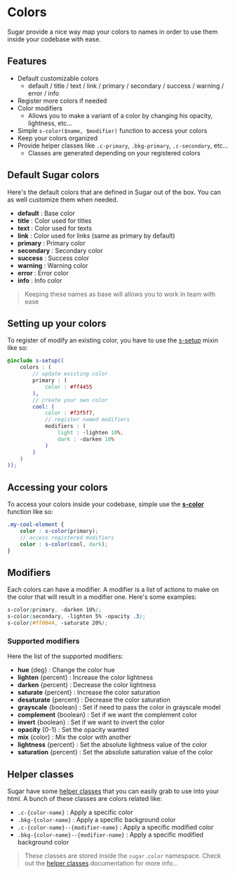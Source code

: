 # Colors

Sugar provide a nice way map your colors to names in order to use them inside your codebase with ease.

## Features

- Default customizable colors
	- default / title / text / link / primary / secondary / success / warning / error / info
- Register more colors if needed
- Color modifiers
	- Allows you to make a variant of a color by changing his opacity, lightness, etc...
- Simple ```s-color($name, $modifier)``` function to access your colors
- Keep your colors organized
- Provide helper classes like ```.c-primary```, ```.bkg-primary```, ```.c-secondary```, etc...
	- Classes are generated depending on your registered colors

## Default Sugar colors

Here's the default colors that are defined in Sugar out of the box. You can as well customize them when needed.

- **default** : Base color
- **title** : Color used for titles
- **text** : Color used for texts
- **link** : Color used for links (same as primary by default)
- **primary** : Primary color
- **secondary** : Secondary color
- **success** : Success color
- **warning** : Warning color
- **error** : Error color
- **info** : Info color

> Keeping these names as base will allows you to work in team with ease

## Setting up your colors

To register of modify an existing color, you have to use the [s-setup](../src/sass/core/mixins/_s-setup.md) mixin like so:

```scss
@include s-setup((
	colors : (
		// update existing color
		primary : (
			color : #ff4455
		),
		// create your own color
		cool: (
			color : #f3f5f7,
			// register named modifiers
			modifiers : (
				light : -lighten 10%,
				dark : -darken 10%
			)
		)
	)
));
```

## Accessing your colors

To access your colors inside your codebase, simple use the **[s-color](../src/sass/core/functions/_s-color.md)** function like so:

```scss
.my-cool-element {
	color : s-color(primary);
	// access registered modifiers
	color : s-color(cool, dark);
}
```

## Modifiers

Each colors can have a modifier. A modifier is a list of actions to make on the color that will result in a modifier one. Here's some examples:

```scss
s-color(primary, -darken 10%);
s-color(secondary, -lighten 5% -opacity .3);
s-color(#ff0044, -saturate 20%);
```

### Supported modifiers

Here the list of the supported modifiers:

- **hue** {deg} : Change the color hue
- **lighten** {percent} : Increase the color lightness
- **darken** {percent} : Decrease the color lightness
- **saturate** {percent} : Increase the color saturation
- **desaturate** {percent} : Decrease the color saturation
- **grayscale** {boolean} : Set if need to pass the color in grayscale model
- **complement** {boolean} : Set if we want the complement color
- **invert** {boolean} : Set if we want to invert the color
- **opacity** {0-1} : Set the opacity wanted
- **mix** {color} : Mix the color with another
- **lightness** {percent} : Set the absolute lightness value of the color
- **saturation** {percent} : Set the absolute saturation value of the color

## Helper classes

Sugar have some [helper classes](helper-classes.md) that you can easily grab to use into your html. A bunch of these classes are colors related like:

- ```.c-{color-name}``` : Apply a specific color
- ```.bkg-{color-name}``` : Apply a specific background color
- ```.c-{color-name}--{modifier-name}``` : Apply a specific modified color
- ```.bkg-{color-name}--{modifier-name}``` : Apply a specific modified background color

> These classes are stored inside the ```sugar.color``` namespace. Check out the [helper classes](helper-classes.md) documentation for more info...
